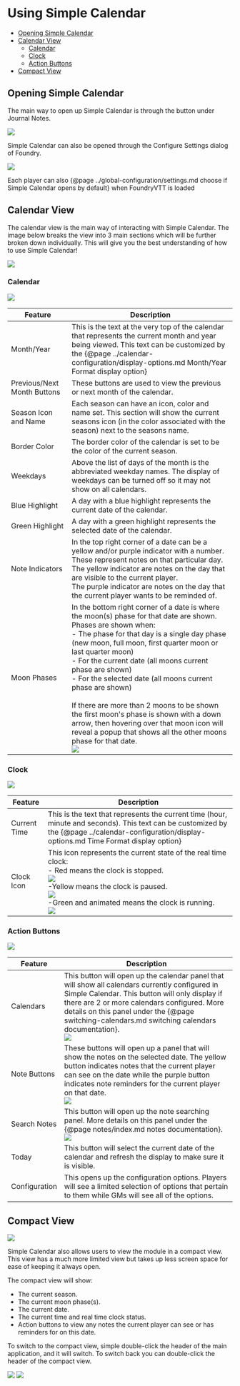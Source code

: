 # Using Simple Calendar

- [Opening Simple Calendar](#opening-simple-calendar)
- [Calendar View](#calendar-view)
  - [Calendar](#calendar)
  - [Clock](#clock)
  - [Action Buttons](#action-buttons)
- [Compact View](#compact-view)

## Opening Simple Calendar

The main way to open up Simple Calendar is through the button under Journal Notes.

![](media://calendar-button.png)

Simple Calendar can also be opened through the Configure Settings dialog of Foundry.

![](media://module-settings-open-calendar.png)

Each player can also {@page ../global-configuration/settings.md choose if Simple Calendar opens by default} when FoundryVTT is loaded

## Calendar View

The calendar view is the main way of interacting with Simple Calendar. The image below breaks the view into 3 main sections which will be further broken down individually. This will give you the best understanding of how to use Simple Calendar!

![](media://main-app-overview.png)

### Calendar

![](media://calendar-view-detailed.png)

| Feature                     | Description                                                                                                                                                                                                                                                                                                                                                                                                                                                                                                                                                                                                                    |
|-----------------------------|--------------------------------------------------------------------------------------------------------------------------------------------------------------------------------------------------------------------------------------------------------------------------------------------------------------------------------------------------------------------------------------------------------------------------------------------------------------------------------------------------------------------------------------------------------------------------------------------------------------------------------|
| Month/Year                  | This is the text at the very top of the calendar that represents the current month and year being viewed. This text can be customized by the {@page ../calendar-configuration/display-options.md Month/Year Format display option}                                                                                                                                                                                                                                                                                                                                                                                             |
| Previous/Next Month Buttons | These buttons are used to view the previous or next month of the calendar.                                                                                                                                                                                                                                                                                                                                                                                                                                                                                                                                                     |
| Season Icon and Name        | Each season can have an icon, color and name set. This section will show the current seasons icon (in the color associated with the season) next to the seasons name.                                                                                                                                                                                                                                                                                                                                                                                                                                                          |
| Border Color                | The border color of the calendar is set to be the color of the current season.                                                                                                                                                                                                                                                                                                                                                                                                                                                                                                                                                 |
| Weekdays                    | Above the list of days of the month is the abbreviated weekday names. The display of weekdays can be turned off so it may not show on all calendars.                                                                                                                                                                                                                                                                                                                                                                                                                                                                           |
| Blue Highlight              | A day with a blue highlight represents the current date of the calendar.                                                                                                                                                                                                                                                                                                                                                                                                                                                                                                                                                       |
| Green Highlight             | A day with a green highlight represents the selected date of the calendar.                                                                                                                                                                                                                                                                                                                                                                                                                                                                                                                                                     |
| Note Indicators             | In the top right corner of a date can be a yellow and/or purple indicator with a number. These represent notes on that particular day.<br/>The yellow indicator are notes on the day that are visible to the current player.<br/>The purple indicator are notes on the day that the current player wants to be reminded of.                                                                                                                                                                                                                                                                                                    |
| Moon Phases                 | In the bottom right corner of a date is where the moon(s) phase for that date are shown. Phases are shown when:<br/>- The phase for that day is a single day phase (new moon, full moon, first quarter moon or last quarter moon)<br/>- For the current date (all moons current phase are shown)<br/>- For the selected date (all moons current phase are shown)<br/><br/>If there are more than 2 moons to be shown the first moon's phase is shown with a down arrow, then hovering over that moon icon will reveal a popup that shows all the other moons phase for that date.<br/>![](media://calendar-multiple-moons.png) |


### Clock

![](media://calendar-clock-display.png)

| Feature      | Description                                                                                                                                                                                                                                                                                              |
|--------------|----------------------------------------------------------------------------------------------------------------------------------------------------------------------------------------------------------------------------------------------------------------------------------------------------------|
| Current Time | This is the text that represents the current time (hour, minute and seconds). This text can be customized by the {@page ../calendar-configuration/display-options.md Time Format display option}                                                                                                         |
| Clock Icon   | This icon represents the current state of the real time clock:<br/>- Red means the clock is stopped.<br/>![](media://clock-stopped.png)<br/>-Yellow means the clock is paused.<br/>![](media://clock-paused.png)<br/>-Green and animated means the clock is running.<br/>![](media://clock-runnings.png) |


### Action Buttons

![](media://calendar-action-buttons.png)

| Feature       | Description                                                                                                                                                                                                                                                                                                                                      |
|---------------|--------------------------------------------------------------------------------------------------------------------------------------------------------------------------------------------------------------------------------------------------------------------------------------------------------------------------------------------------|
| Calendars     | This button will open up the calendar panel that will show all calendars currently configured in Simple Calendar. This button will only display if there are 2 or more calendars configured. More details on this panel under the {@page switching-calendars.md switching calendars documentation}.<br/> ![](media://calendar-calendar-list.png) |
| Note Buttons  | These buttons will open up a panel that will show the notes on the selected date. The yellow button indicates notes that the current player can see on the date while the purple button indicates note reminders for the current player on that date.<br/> ![](media://calendar-note-list.png)                                                   |
| Search Notes  | This button will open up the note searching panel. More details on this panel under the {@page notes/index.md notes documentation}.  <br/> ![](media://calendar-search-notes.png)                                                                                                                                                                |
| Today         | This button will select the current date of the calendar and refresh the display to make sure it is visible.                                                                                                                                                                                                                                     |
| Configuration | This opens up the configuration options. Players will see a limited selection of options that pertain to them while GMs will see all of the options.                                                                                                                                                                                             |

## Compact View

![](media://calendar-compact-view.png)

Simple Calendar also allows users to view the module in a compact view. This view has a much more limited view but takes up less screen space for ease of keeping it always open.

The compact view will show:

- The current season.
- The current moon phase(s).
- The current date.
- The current time and real time clock status.
- Action buttons to view any notes the current player can see or has reminders for on this date.

To switch to the compact view, simple double-click the header of the main application, and it will switch. To switch back you can double-click the header of the compact view.

![](media://calendar-header-click.png)
![](media://calendar-compact-view-header-click.png)